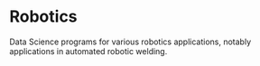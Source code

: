 # Robotics
Data Science programs for various robotics applications, notably applications in automated robotic welding.
